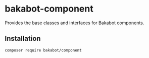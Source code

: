 # bakabot-component
Provides the base classes and interfaces for Bakabot components.

## Installation
`composer require bakabot/component`
